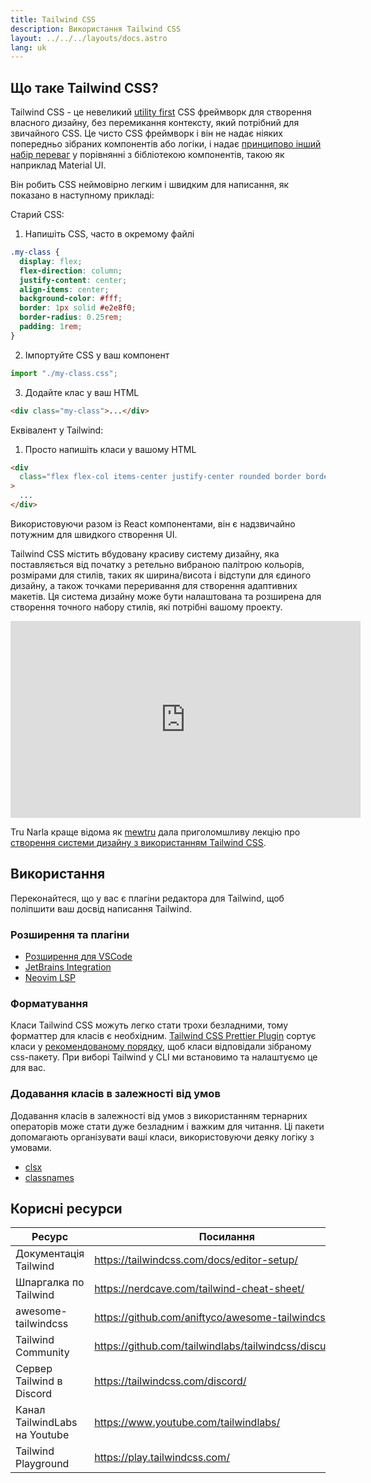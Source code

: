```yaml
---
title: Tailwind CSS
description: Використання Tailwind CSS
layout: ../../../layouts/docs.astro
lang: uk
---
```


## Що таке Tailwind CSS?

Tailwind CSS - це невеликий [utility first](https://tailwindcss.com/docs/utility-first) CSS фреймворк для створення власного дизайну, без перемикання контексту, який потрібний для звичайного CSS. Це чисто CSS фреймворк і він не надає ніяких попередньо зібраних компонентів або логіки, і надає [принципово інший набір переваг](https://www.youtube.com/watch?v=CQuTF-bkOgc) у порівнянні з бібліотекою компонентів, такою як наприклад Material UI.

Він робить CSS неймовірно легким і швидким для написання, як показано в наступному прикладі:

Старий CSS:

1. Напишіть CSS, часто в окремому файлі

```css
.my-class {
  display: flex;
  flex-direction: column;
  justify-content: center;
  align-items: center;
  background-color: #fff;
  border: 1px solid #e2e8f0;
  border-radius: 0.25rem;
  padding: 1rem;
}
```

2. Імпортуйте CSS у ваш компонент

```jsx
import "./my-class.css";
```

3. Додайте клас у ваш HTML

```html
<div class="my-class">...</div>
```

Еквівалент у Tailwind:

1. Просто напишіть класи у вашому HTML

```html
<div
  class="flex flex-col items-center justify-center rounded border border-gray-200 bg-white p-4"
>
  ...
</div>
```

Використовуючи разом із React компонентами, він є надзвичайно потужним для швидкого створення UI.

Tailwind CSS містить вбудовану красиву систему дизайну, яка поставляється від початку з ретельно вибраною палітрою кольорів, розмірами для стилів, таких як ширина/висота і відступи для єдиного дизайну, а також точками переривання для створення адаптивних макетів. Ця система дизайну може бути налаштована та розширена для створення точного набору стилів, які потрібні вашому проекту.

<div class="embed">
<iframe width="560" height="315" src="https://www.youtube.com/embed/T-Zv73yZ_QI" title="YouTube video player" frameborder="0" allow="accelerometer; autoplay; clipboard-write; encrypted-media; gyroscope; picture-in-picture" allowfullscreen></iframe>
</div>

Tru Narla краще відома як [mewtru](https://twitter.com/trunarla) дала приголомшливу лекцію про [створення системи дизайну з використанням Tailwind CSS](https://www.youtube.com/watch?v=T-Zv73yZ_QI).

## Використання

Переконайтеся, що у вас є плагіни редактора для Tailwind, щоб поліпшити ваш досвід написання Tailwind.

### Розширення та плагіни

- [Розширення для VSCode](https://marketplace.visualstudio.com/items?itemName=bradlc.vscode-tailwindcss)
- [JetBrains Integration](https://www.jetbrains.com/help/webstorm/tailwind-css.html#ws_css_tailwind_install)
- [Neovim LSP](https://github.com/neovim/nvim-lspconfig/blob/master/doc/server_configurations.md#tailwindcss)

### Форматування

Класи Tailwind CSS можуть легко стати трохи безладними, тому форматтер для класів є необхідним. [Tailwind CSS Prettier Plugin](https://github.com/tailwindlabs/prettier-plugin-tailwindcss) сортує класи у [рекомендованому порядку](https://tailwindcss.com/blog/automatic-class-sorting-with-prettier#how-classes-are-sorted), щоб класи відповідали зібраному css-пакету. При виборі Tailwind у CLI ми встановимо та налаштуємо це для вас.

### Додавання класів в залежності від умов

Додавання класів в залежності від умов з використанням тернарних операторів може стати дуже безладним і важким для читання. Ці пакети допомагають організувати ваші класи, використовуючи деяку логіку з умовами.

- [clsx](https://github.com/lukeed/clsx)
- [classnames](https://github.com/JedWatson/classnames)

## Корисні ресурси

| Ресурс                        | Посилання                                                |
| ----------------------------- | -------------------------------------------------------- |
| Документація Tailwind         | https://tailwindcss.com/docs/editor-setup/               |
| Шпаргалка по Tailwind         | https://nerdcave.com/tailwind-cheat-sheet/               |
| awesome-tailwindcss           | https://github.com/aniftyco/awesome-tailwindcss/         |
| Tailwind Community            | https://github.com/tailwindlabs/tailwindcss/discussions/ |
| Сервер Tailwind в Discord     | https://tailwindcss.com/discord/                         |
| Канал TailwindLabs на Youtube | https://www.youtube.com/tailwindlabs/                    |
| Tailwind Playground           | https://play.tailwindcss.com/                            |
